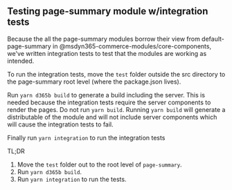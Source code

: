 ## Testing page-summary module w/integration tests

Because the all the page-summary modules borrow their view from default-page-summary in 
@msdyn365-commerce-modules/core-components, we've written integration tests to test that the modules are working as intended.

To run the integration tests, move the `test` folder outside the src directory to the page-summary root level (where the package.json lives).

Run `yarn d365b build` to generate a build including the server. This is needed because the integration tests require the server components to render the pages.
Do not run `yarn build`. Running `yarn build` will generate a distributable of the module and will not include server components which will cause the integration tests to fail.

Finally run `yarn integration` to run the integration tests

TL;DR
1. Move the `test` folder out to the root level of `page-summary`.
2. Run `yarn d365b build`.
3. Run `yarn integration` to run the tests.  